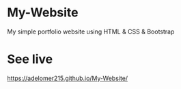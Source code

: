 # My-Website
My simple portfolio website using HTML &amp; CSS &amp; Bootstrap
# See live
https://adelomer215.github.io/My-Website/
